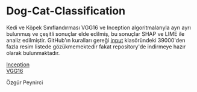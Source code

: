 # Dog-Cat-Classification

Kedi ve Köpek Sınıflandırması VGG16 ve Inception algoritmalarıyla ayrı ayrı bulunmuş ve çeşitli sonuçlar elde edilmiş, bu sonuçlar SHAP ve LIME ile analiz edilmiştir.  GitHub'ın kuralları gereği [input](input) klasöründeki 39000'den fazla resim listede gözükmemektedir fakat repository'de indirmeye hazır olarak bulunmaktadır.


[Inception](dogs-vs-cats-classification-inception.ipynb) \
[VGG16](dogs-vs-cats-classification-vgg16.ipynb) 

Özgür Peynirci

